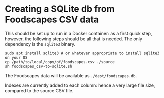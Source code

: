 # Creating a SQLite db from Foodscapes CSV data

This should be set up to run in a Docker container: as a first quick step,
however, the following steps should be all that is needed. The only dependency
is the `sqlite3` binary.

```
sudo apt install sqlite3 # or whatever appropriate to install sqlite3 on your OS
cp /path/to/local/copy/of/foodscapes.csv ./source
sh foodscapes_csv-to-sqlite.sh
```

The Foodscapes data will be available as `./dest/foodscapes.db`.

Indexes are currently added to each column: hence a very large file size,
compared to the source CSV file.

